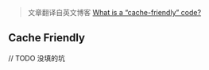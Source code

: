 > 文章翻译自英文博客 [What is a “cache-friendly” code?
](https://stackoverflow.com/questions/16699247/what-is-a-cache-friendly-code/16699282#16699282)

## Cache Friendly

// TODO 没填的坑